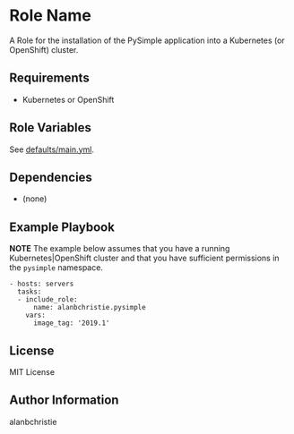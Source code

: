 Role Name
=========

A Role for the installation of the PySimple application into a Kubernetes
(or OpenShift) cluster.

Requirements
------------

-   Kubernetes or OpenShift 

Role Variables
--------------

See [defaults/main.yml](defaults/main.yml).

Dependencies
------------

-   (none)

Example Playbook
----------------

**NOTE** The example below assumes that you have a running Kubernetes|OpenShift
cluster and that you have sufficient permissions in the
`pysimple` namespace.

    - hosts: servers
      tasks:
      - include_role:
          name: alanbchristie.pysimple
        vars:
          image_tag: '2019.1'

License
-------

MIT License

Author Information
------------------

alanbchristie
